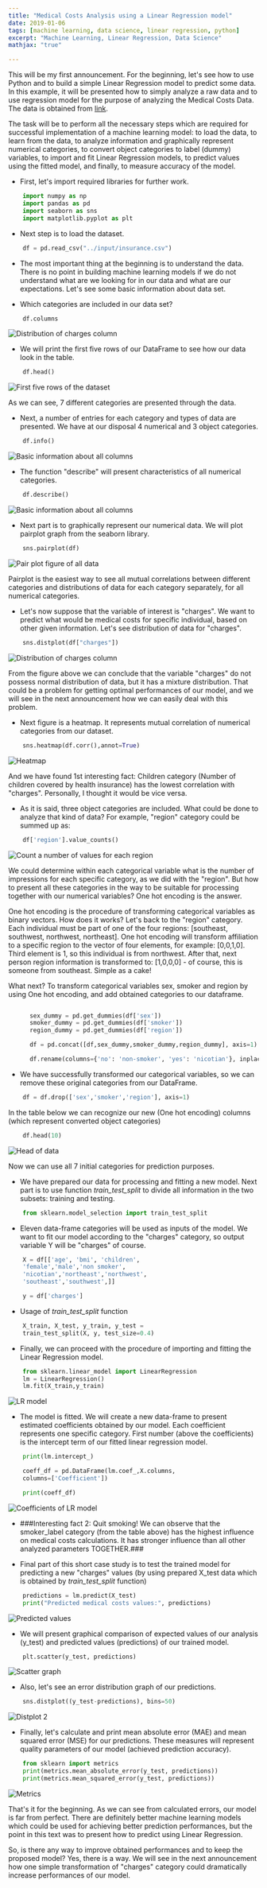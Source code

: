 ```yaml
---
title: "Medical Costs Analysis using a Linear Regression model"
date: 2019-01-06
tags: [machine learning, data science, linear regression, python]
excerpt: "Machine Learning, Linear Regression, Data Science"
mathjax: "true"

---
```

This will be my first announcement. For the beginning, let's see how to use Python and to build a simple Linear Regression model to predict some data. In this example, it will be presented how to simply analyze a raw data and to use regression model for the purpose of analyzing the Medical Costs Data. The data is obtained from [link](https://www.kaggle.com/mirichoi0218/insurance).

The task will be to perform all the necessary steps which are required for successful implementation of a machine learning model: to load the data, to learn from the data, to analyze information and graphically represent numerical categories, to convert object categories to label (dummy) variables, to import and fit Linear Regression models, to predict values using the fitted model, and finally, to measure accuracy of the model.

* First, let's import required libraries for further work.

```python
    import numpy as np
    import pandas as pd
    import seaborn as sns
    import matplotlib.pyplot as plt
```

* Next step is to load the dataset.

```python
    df = pd.read_csv("../input/insurance.csv")
```

*  The most important thing at the beginning is to understand the data. There is no point in building machine learning models if we do not understand what are we looking for in our data and what are our expectations. Let's see some basic information about data set.

+ Which categories are included in our data set?

```python
    df.columns
```
  <img src="{{ site.url }}{{ site.baseurl }}/images/LinearRegression/dfColumns.png" alt="Distribution of charges column">

+ We will print the first five rows of our DataFrame to see how our data look in the table.

```python
    df.head()
```
<img src="{{ site.url }}{{ site.baseurl }}/images/LinearRegression/dfHead.png" alt="First five rows of the dataset">

  As we can see, 7 different categories are presented through the data.

+ Next, a number of entries for each category and types of data are presented. We have at our disposal 4 numerical and 3 object categories.

```python
    df.info()
```
<img src="{{ site.url }}{{ site.baseurl }}/images/LinearRegression/dfInfo.png" alt="Basic information about all columns">

+ The function "describe" will present characteristics of all numerical categories.

```python
    df.describe()
```
<img src="{{ site.url }}{{ site.baseurl }}/images/LinearRegression/dfDescribe.png" alt="Basic information about all columns">

* Next part is to graphically represent our numerical data. We will plot pairplot graph from the seaborn library.

```python
    sns.pairplot(df)
```

<img src="{{ site.url }}{{ site.baseurl }}/images/LinearRegression/PairPlot.png" alt="Pair plot figure of all data">

Pairplot is the easiest way to see all mutual correlations between different categories and distributions of data for each category separately, for all numerical categories.

* Let's now suppose that the variable of interest is "charges". We want to predict what would be medical costs for specific individual, based on other given information. Let's see distribution of data for "charges".

```python
    sns.distplot(df["charges"])
```

<img src="{{ site.url }}{{ site.baseurl }}/images/LinearRegression/distplot.png" alt="Distribution of charges column">

From the figure above we can conclude that the variable "charges" do not possess normal distribution of data, but it has a mixture distribution. That could be a problem for getting optimal performances of our model, and we will see in the next announcement how we can easily deal with this problem.

* Next figure is a heatmap. It represents mutual correlation of numerical categories from our dataset.

```python
    sns.heatmap(df.corr(),annot=True)
```

<img src="{{ site.url }}{{ site.baseurl }}/images/LinearRegression/heatmap.png" alt="Heatmap">

And we have found 1st interesting fact: Children category (Number of children covered by health insurance) has the lowest correlation with "charges". Personally, I thought it would be vice versa.

+ As it is said, three object categories are included. What could be done to analyze that kind of data? For example, "region" category could be summed up as:

```python
    df['region'].value_counts()
```
<img src="{{ site.url }}{{ site.baseurl }}/images/LinearRegression/dfRegion.png" alt="Count a number of values for each region">

We could determine within each categorical variable what is the number of impressions for each specific category, as we did with the "region". But how to present all these categories in the way to be suitable for processing together with our numerical variables? One hot encoding is the answer.

One hot encoding is the procedure of transforming categorical variables as binary vectors. How does it works? Let's back to the "region" category. Each individual must be part of one of the four regions: [southeast, southwest, northwest, northeast]. One hot encoding will transform affiliation to a specific region to the vector of four elements, for example: [0,0,1,0]. Third element is 1, so this individual is from northwest. After that, next person region information is transformed to: [1,0,0,0] - of course, this is someone from southeast. Simple as a cake!

What next? To transform categorical variables sex, smoker and region by using One hot encoding, and add obtained categories to our dataframe.

```python

      sex_dummy = pd.get_dummies(df['sex'])
      smoker_dummy = pd.get_dummies(df['smoker'])
      region_dummy = pd.get_dummies(df['region'])

      df = pd.concat([df,sex_dummy,smoker_dummy,region_dummy], axis=1)

      df.rename(columns={'no': 'non-smoker', 'yes': 'nicotian'}, inplace=True)

```

* We have successfully transformed our categorical variables, so we can remove these original categories from our DataFrame.

```python
    df = df.drop(['sex','smoker','region'], axis=1)
```

In the table below we can recognize our new (One hot encoding) columns (which represent converted object categories)

```python
    df.head(10)
```
<img src="{{ site.url }}{{ site.baseurl }}/images/LinearRegression/dfHead2.png" alt="Head of data">

Now we can use all 7 initial categories for prediction purposes.

* We have prepared our data for processing and fitting a new model. Next part is to use function *train_test_split* to divide all information in the two subsets: training and testing.

```python
    from sklearn.model_selection import train_test_split
```
+ Eleven data-frame categories will be used as inputs of the model. We want to fit our model according to the "charges" category, so output variable Y will be "charges" of course.

```python
    X = df[['age', 'bmi', 'children',
    'female','male','non smoker',
    'nicotian','northeast','northwest',
    'southeast','southwest',]]

    y = df['charges']
```

+ Usage of *train_test_split* function

```python
    X_train, X_test, y_train, y_test =
    train_test_split(X, y, test_size=0.4)
```

* Finally, we can proceed with the procedure of importing and fitting the Linear Regression model.

```python
    from sklearn.linear_model import LinearRegression
    lm = LinearRegression()
    lm.fit(X_train,y_train)
```
<img src="{{ site.url }}{{ site.baseurl }}/images/LinearRegression/LRmodel.png" alt="LR model">

* The model is fitted. We will create a new data-frame to present estimated coefficients obtained by our model. Each coefficient represents one specific category. First number (above the coefficients) is the intercept term of our fitted linear regression model.

```python
    print(lm.intercept_)

    coeff_df = pd.DataFrame(lm.coef_,X.columns,
    columns=['Coefficient'])

    print(coeff_df)
```
<img src="{{ site.url }}{{ site.baseurl }}/images/LinearRegression/coeff.png" alt="Coefficients of LR model">

* ###Interesting fact 2: Quit smoking! We can observe that the smoker_label category (from the table above) has the highest influence on medical costs calculations. It has stronger influence than all other analyzed parameters TOGETHER.###

* Final part of this short case study is to test the trained model for predicting a new "charges" values (by using prepared X_test data which is obtained by *train_test_split* function)

```python
    predictions = lm.predict(X_test)
    print("Predicted medical costs values:", predictions)
```
<img src="{{ site.url }}{{ site.baseurl }}/images/LinearRegression/PredictedValues.png" alt="Predicted values">

+ We will present graphical comparison of expected values of our analysis (y_test) and predicted values (predictions) of our trained model.

```python
    plt.scatter(y_test, predictions)
```

<img src="{{ site.url }}{{ site.baseurl }}/images/LinearRegression/scatter.png" alt="Scatter graph">

+ Also, let's see an error distribution graph of our predictions.

```python
    sns.distplot((y_test-predictions), bins=50)
```
<img src="{{ site.url }}{{ site.baseurl }}/images/LinearRegression/distplot2.png" alt="Distplot 2">

+ Finally, let's calculate and print mean absolute error (MAE) and mean squared error (MSE) for our predictions. These measures will represent quality parameters of our model (achieved prediction accuracy).

```python
    from sklearn import metrics
    print(metrics.mean_absolute_error(y_test, predictions))
    print(metrics.mean_squared_error(y_test, predictions))
```

<img src="{{ site.url }}{{ site.baseurl }}/images/LinearRegression/metrics.png" alt="Metrics">


That's it for the beginning. As we can see from calculated errors, our model is far from perfect. There are definitely better machine learning models which could be used for achieving better prediction performances, but the point in this text was to present how to predict using Linear Regression.

So, is there any way to improve obtained performances and to keep the proposed model? Yes, there is a way. We will see in the next announcement how one simple transformation of "charges" category could dramatically increase performances of our model.
